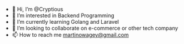 - 👋 Hi, I’m @Cryptious
- 👀 I’m interested in Backend Programming
- 🌱 I’m currently learning Golang and Laravel
- 💞️ I’m looking to collaborate on e-commerce or other tech company
- 📫 How to reach me martinowagey@gmail.com

<!---
Cryptious/Cryptious is a ✨ special ✨ repository because its `README.md` (this file) appears on your GitHub profile.
You can click the Preview link to take a look at your changes.
--->
